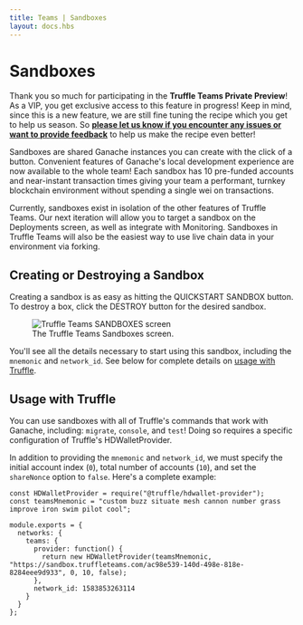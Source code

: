 ```yaml
---
title: Teams | Sandboxes
layout: docs.hbs
---
```

# Sandboxes

<p class="alert alert-warning"><i class="fad fa-flask"></i> Thank you so much for participating in the <strong>Truffle Teams Private Preview</strong>! As a VIP, you get exclusive access to this feature in progress! Keep in mind, since this is a new feature, we are still fine tuning the recipe which you get to help us season. So <a href="https://truffle-blockstars.slack.com/archives/GUUKVMTLK"><strong>please let us know if you encounter any issues or want to provide feedback</strong></a> to help us make the recipe even better!</p>

Sandboxes are shared Ganache instances you can create with the click of a button. Convenient features of Ganache's local development experience are now available to the whole team! Each sandbox has 10 pre-funded accounts and near-instant transaction times giving your team a performant, turnkey blockchain environment without spending a single wei on transactions.

Currently, sandboxes exist in isolation of the other features of Truffle Teams. Our next iteration will allow you to target a sandbox on the Deployments screen, as well as integrate with Monitoring. Sandboxes in Truffle Teams will also be the easiest way to use live chain data in your environment via forking.

## Creating or Destroying a Sandbox

Creating a sandbox is as easy as hitting the <span class="inline-button">QUICKSTART SANDBOX</span> button. To destroy a box, click the <span class="inline-button red">DESTROY</span> button for the desired sandbox.

<figure class="screenshot">
  <img class="w-100" src="/img/docs/teams/sandboxes.png" alt="Truffle Teams SANDBOXES screen">
  <figcaption class="text-center">The Truffle Teams Sandboxes screen.</figcaption>
</figure>

You'll see all the details necessary to start using this sandbox, including the `mnemonic` and `network_id`. See below for complete details on [usage with Truffle](#usage-with-truffle).

## Usage with Truffle

You can use sandboxes with all of Truffle's commands that work with Ganache, including: `migrate`, `console`, and `test`! Doing so requires a specific configuration of Truffle's HDWalletProvider.

In addition to providing the `mnemonic` and `network_id`, we must specify the initial account index (`0`), total number of accounts (`10`), and set the `shareNonce` option to `false`. Here's a complete example:

```
const HDWalletProvider = require("@truffle/hdwallet-provider");
const teamsMnemonic = "custom buzz situate mesh cannon number grass improve iron swim pilot cool";

module.exports = {
  networks: {
    teams: {
      provider: function() {
        return new HDWalletProvider(teamsMnemonic, "https://sandbox.truffleteams.com/ac98e539-140d-498e-818e-8284eee9d933", 0, 10, false);
      },
      network_id: 1583853263114
    }
  }
};
```